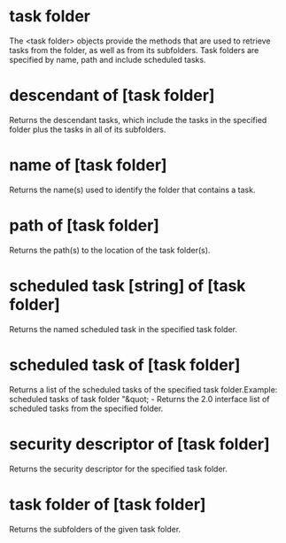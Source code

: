 # task folder

The &lt;task folder&gt; objects provide the methods that are used to retrieve tasks from the folder, as well as from its subfolders. Task folders are specified by name, path and include scheduled tasks.

# descendant of [task folder]

Returns the descendant tasks, which include the tasks in the specified folder plus the tasks in all of its subfolders.

# name of [task folder]

Returns the name(s) used to identify the folder that contains a task.

# path of [task folder]

Returns the path(s) to the location of the task folder(s).

# scheduled task [string] of [task folder]

Returns the named scheduled task in the specified task folder.

# scheduled task of [task folder]

Returns a list of the scheduled tasks of the specified task folder.Example: scheduled tasks of task folder &quot;\&quot; - Returns the 2.0 interface list of scheduled tasks from the specified folder.

# security descriptor of [task folder]

Returns the security descriptor for the specified task folder.

# task folder of [task folder]

Returns the subfolders of the given task folder.
